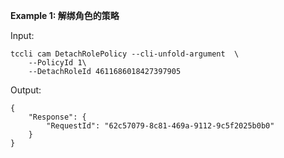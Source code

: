 **Example 1: 解绑角色的策略**



Input: 

```
tccli cam DetachRolePolicy --cli-unfold-argument  \
    --PolicyId 1\
    --DetachRoleId 4611686018427397905
```

Output: 
```
{
    "Response": {
        "RequestId": "62c57079-8c81-469a-9112-9c5f2025b0b0"
    }
}
```

